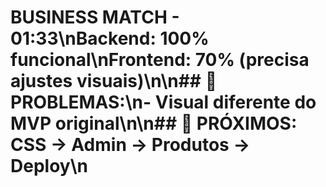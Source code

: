 # BUSINESS MATCH - 01:33\n**Backend:** 100% funcional\n**Frontend:** 70% (precisa ajustes visuais)\n\n## 🔴 PROBLEMAS:\n- Visual diferente do MVP original\n\n## 🎯 PRÓXIMOS: CSS → Admin → Produtos → Deploy\n